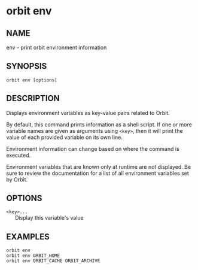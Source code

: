 # __orbit env__

## __NAME__

env - print orbit environment information

## __SYNOPSIS__

```
orbit env [options]
```

## __DESCRIPTION__

Displays environment variables as key-value pairs related to Orbit.

By default, this command prints information as a shell script. If one or more
variable names are given as arguments using `<key>`, then it will print the 
value of each provided variable on its own line.

Environment information can change based on where the command is executed.

Environment variables that are known only at runtime are not displayed. Be
sure to review the documentation for a list of all environment variables set 
by Orbit.

## __OPTIONS__

`<key>...`  
      Display this variable's value

## __EXAMPLES__

```
orbit env
orbit env ORBIT_HOME
orbit env ORBIT_CACHE ORBIT_ARCHIVE
```

